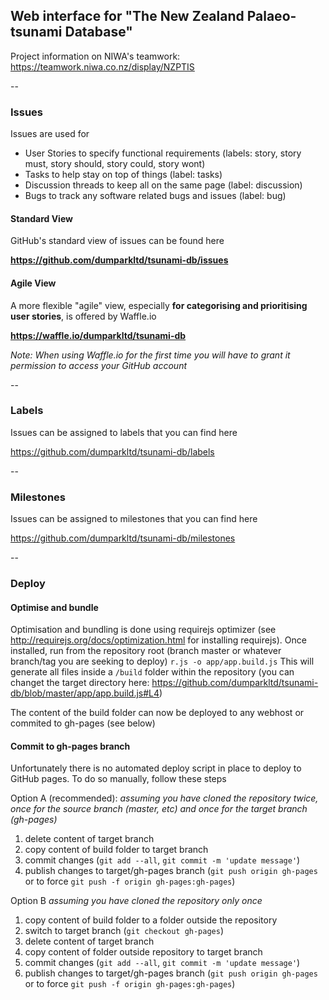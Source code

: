 ## Web interface for "The New Zealand Palaeo-tsunami Database"

Project information on NIWA's teamwork: https://teamwork.niwa.co.nz/display/NZPTIS

--

### Issues
Issues are used for 
- User Stories to specify functional requirements (labels: story, story must, story should, story could, story wont)
- Tasks to help stay on top of things (label: tasks)
- Discussion threads to keep all on the same page (label: discussion)
- Bugs to track any software related bugs and issues (label: bug)

#### Standard View

GitHub's standard view of issues can be found here

__https://github.com/dumparkltd/tsunami-db/issues__

#### Agile View

A more flexible "agile" view, especially __for categorising and prioritising user stories__, is offered by Waffle.io

__https://waffle.io/dumparkltd/tsunami-db__

_Note: When using Waffle.io for the first time you will have to grant it permission to access your GitHub account_

--

### Labels
Issues can be assigned to labels that you can find here 

https://github.com/dumparkltd/tsunami-db/labels

--

### Milestones
Issues can be assigned to milestones that you can find here

https://github.com/dumparkltd/tsunami-db/milestones

--

### Deploy
#### Optimise and bundle
Optimisation and bundling is done using requirejs optimizer (see http://requirejs.org/docs/optimization.html for installing requirejs). Once installed, run from the repository root (branch master or whatever branch/tag you are seeking to deploy)
`r.js -o app/app.build.js` 
This will generate all files inside a `/build` folder within the repository (you can changet the target directory here: https://github.com/dumparkltd/tsunami-db/blob/master/app/app.build.js#L4)

The content of the build folder can now be deployed to any webhost or commited to gh-pages (see below)

#### Commit to gh-pages branch
Unfortunately there is no automated deploy script in place to deploy to GitHub pages.
To do so manually, follow these steps

Option A (recommended): 
_assuming you have cloned the repository twice, once for the source branch (master, etc) and once for the target branch (gh-pages)_
1. delete content of target branch
2. copy content of build folder to target branch
3. commit changes (`git add --all`, `git commit -m 'update message'`)
4. publish changes to target/gh-pages branch (`git push origin gh-pages` or to force `git push -f origin gh-pages:gh-pages`)

Option B
_assuming you have cloned the repository only once_
1. copy content of build folder to a folder outside the repository
2. switch to target branch (`git checkout gh-pages`) 
3. delete content of target branch
4. copy content of folder outside repository to target branch
5. commit changes (`git add --all`, `git commit -m 'update message'`)
6. publish changes to target/gh-pages branch (`git push origin gh-pages` or to force `git push -f origin gh-pages:gh-pages`)


